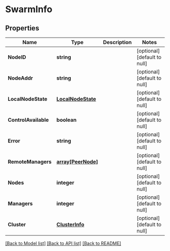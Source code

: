 # SwarmInfo

## Properties
Name | Type | Description | Notes
------------ | ------------- | ------------- | -------------
**NodeID** | **string** |  | [optional] [default to null]
**NodeAddr** | **string** |  | [optional] [default to null]
**LocalNodeState** | [**LocalNodeState**](LocalNodeState.md) |  | [optional] [default to null]
**ControlAvailable** | **boolean** |  | [optional] [default to null]
**Error** | **string** |  | [optional] [default to null]
**RemoteManagers** | [**array[PeerNode]**](PeerNode.md) |  | [optional] [default to null]
**Nodes** | **integer** |  | [optional] [default to null]
**Managers** | **integer** |  | [optional] [default to null]
**Cluster** | [**ClusterInfo**](ClusterInfo.md) |  | [optional] [default to null]

[[Back to Model list]](../README.md#documentation-for-models) [[Back to API list]](../README.md#documentation-for-api-endpoints) [[Back to README]](../README.md)


